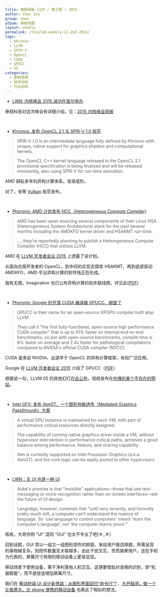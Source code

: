 ```yaml
---
title: 泰晓周报·11月 / 第三期 / 2015
author: Chen Jie
group: news
album: 泰晓周报
layout: weekly
permalink: /tinylab-weekly-11-2nd-2015/
tags:
  - Khronos
  - LLVM
  - SPIR-V
  - OpenCL
  - CUDA
  - GPUCC
  - UI
categories:
  - 泰晓周报
  - 技术动态
  - 行业动向
---
```


- [LWN: 内核峰会 2015 成功在首尔举办](http://lwn.net/Articles/KernelSummit2015/)

泰晓科技对这次峰会有详细介绍，见：[2015 内核峰会简报](/kernel-submit-2015/)

<br/>

- [Khronos: 发布 OpenCL 2.1 与 SPIR-V 1.0 规范](https://www.khronos.org/news/press/khronos-releases-opencl-2.1-and-spir-v-1.0-specifications-for-heterogeneous)

> SPIR-V 1.0 is an intermediate language fully defined by Khronos with unique, native support for graphics shaders and computational kernels.

> The OpenCL C++ kernel language released in the OpenCL 2.1 provisional specification is being finalized and will be released imminently, also using SPIR-V for run-time execution.

AMD 耕耘多年的异构计算体系，渐渐成形。

对了，坐等 [Vulkan](/vulkan-an-alternative-the-next-generation-opengl-graphics-api/) 规范发布。

<br/>

- [Phoronix: AMD 计划发布 HCC（Heterogeneous Compute Compiler)](http://www.phoronix.com/scan.php?page=news_item&px=AMD-HCC-LLVM-Plans)

> AMD has been open-sourcing several components of their Linux HSA (Heterogeneous System Architecture) stack for the past several months including the AMDKFD kernel driver and HSAKMT run-time.

> ..., they're reportedly planning to publish a Heterogeneous Compute Compiler (HCC) that utilizes LLVM.

AMD 在 [LLVM 开发者会议 2015](http://devmtg15.llvm.org/) 上透露了该计划。

从面向应用开发者的 OpenCL，到中间的实现支撑库 HSAKMT，再到底层驱动 AMDKFD，AMD 平台异构计算的软件栈正在形成。

独有无偶，Imagination 也已公布异构计算的初步路线图，详见此([PDF](https://imagination-technologies-cloudfront-assets.s3.amazonaws.com/events/us-summit-2015/Graphics-FromWearablesToServers.pdf))

<br/>

- [Phoronix: Google 的开源 CUDA 编译器 GPUCC，碉堡了](http://www.phoronix.com/scan.php?page=news_item&px=GPUCC-CUDA-GPGPU-Comp)

> GPUCC is their name for an open-source GPGPU compiler built atop LLVM.

> They call it "the first fully-functional, open-source high performance CUDA compiler" that is up to 51% faster on internal end-to-end benchmarks, on par with open-source benchmarks, compile time is 8% faster on average and 2.4x faster for pathological compilations compared to NVIDIA's official CUDA compiler (NVCC). 

CUDA 是来自 NVIDIA、出道早于 OpenCL 的异构计算框架，有较广泛应用。

Google 在 [LLVM 开发者会议 2015](http://devmtg15.llvm.org/) 介绍了 GPUCC（[PDF](http://llvm.org/devmtg/2015-10/slides/Wu-OptimizingLLVMforGPGPU.pdf)）

顺便说一句，LLVM 05 的其他幻灯[在此公布](http://llvm.org/devmtg/2015-10/slides/)，视频发布在[你懂的某个不存在的网站](https://www.youtube.com/playlist?list=PL_R5A0lGi1AA4Lv2bBFSwhgDaHvvpVU21)。

<br/>

- [Intel GFX: 发布 XenGT，一个图形仲裁透传（Mediated Graphics Passthrough）方案](http://lists.freedesktop.org/archives/intel-gfx/2015-October/078884.html)

> A virtual GPU instance is maintained for each VM, with part of performance critical resources directly assigned.

> The capability of running native graphics driver inside a VM, without hypervisor intervention in performance critical paths, achieves a good balance among performance, feature, and sharing capability.

> Xen is currently supported on Intel Processor Graphics (a.k.a. XenGT); and the core logic can be easily ported to other hypervisors.

<br/>

- [LWN：无 UI 也是一种 UI](http://lwn.net/Articles/665094/rss)

> Aubé's premise is that "invisible" applications—those that use text-messaging or voice-recognition rather than on-screen interfaces—are the future of UI design.

> Langridge, however, contends that "until very recently, and honestly pretty much still, a computer can’t understand the nuance of language. So 'use language to control computers' meant 'learn the computer’s language', not 'the computer learns yours'."

咳咳，大哥你把 “UI” 混同 “GUI” 也太不专业了吧(☆_☆)

回到话题，GUI 常以一组又一组图形控件的颜面，来给用户做选择题。所需呈现的事物越复杂，则控件数量及关联越多，由此干扰交互，至而搞晕用户。这在手机为代表的、屏幕尺寸有限的移动设备上更易显现。

移动场景下使用设备，需干净利落地人机交互。这便要借助对语境的识别，即“机器智能”，而不是徒徒增加屏幕尺寸。

我们在 [移动终端 UI 设计新思路：从图形界面回归“命令行”?](/new-ui-design-im-style-cellphone-ui-intro/) 、[大开脑洞，做一个比表屏大，比 phone 便携的移动设备](/brain-wide-open-hole-doing-a-ratio-table-screen-big-than-phone-portable-mobile-devices/) 也表达了相似的想法。
